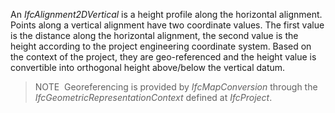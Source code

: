 An _IfcAlignment2DVertical_ is a height profile along the horizontal alignment. Points along a vertical alignment have two coordinate values. The first value is the distance along the horizontal alignment, the second value is the height according to the project engineering coordinate system. Based on the context of the project, they are geo-referenced and the height value is convertible into orthogonal height above/below the vertical datum.

> NOTE&nbsp; Georeferencing is provided by _IfcMapConversion_ through the _IfcGeometricRepresentationContext_ defined at _IfcProject_.
